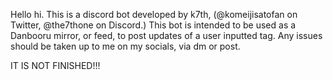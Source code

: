 Hello hi.
This is a discord bot developed by k7th, (@komeijisatofan on Twitter, @the7thone on Discord.)
This bot is intended to be used as a Danbooru mirror, or feed, to post updates of a user inputted tag.
Any issues should be taken up to me on my socials, via dm or post.

IT IS NOT FINISHED!!!
